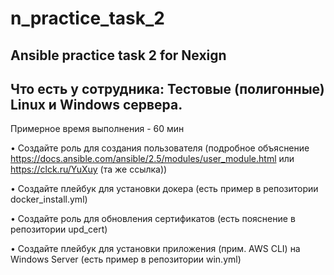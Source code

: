 # n_practice_task_2
Ansible practice task 2 for Nexign
----------------------------------
Что есть у сотрудника: Тестовые (полигонные) Linux и Windows сервера.
----------------------------------

Примерное время выполнения - 60 мин

• Создайте роль для создания пользователя (подробное объяснение https://docs.ansible.com/ansible/2.5/modules/user_module.html или https://clck.ru/YuXuy (та же ссылка))

• Создайте плейбук для установки докера (есть пример в репозитории docker_install.yml)

• Создайте роль для обновления сертификатов (есть пояснение в репозитории upd_cert)

• Создайте плейбук для установки приложения (прим. AWS CLI) на Windows Server (есть пример в репозитории win.yml)


